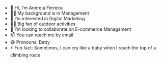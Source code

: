 - 👋 Hi, I’m Andreia Ferreira
- 👩‍💼 My background is in Management
- 👀 I’m interested in Digital Marketing
- 🧗‍♀️ Big fan of outdoor activities
- 💞️ I’m looking to collaborate on E-commerce Managament
- 📫 You can reach me by email
- 😄 Pronouns: Betty
- ⚡ Fun fact: Sometimes, I can cry like a baby when I reach the top of a climbing route

<!---
nevesadf/nevesadf is a ✨ special ✨ repository because its `README.md` (this file) appears on your GitHub profile.
You can click the Preview link to take a look at your changes.
--->
